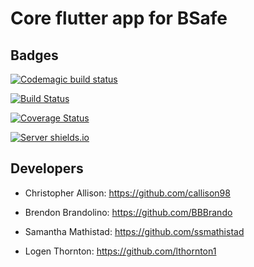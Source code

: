 # Core flutter app for BSafe

## Badges

[![Codemagic build status](https://api.codemagic.io/apps/5eb03bb8fe0b7b00174be397/5eb03bb8fe0b7b00174be396/status_badge.svg)](https://codemagic.io/apps/5eb03bb8fe0b7b00174be397/5eb03bb8fe0b7b00174be396/latest_build)

[![Build Status](https://travis-ci.org/ChicoState/BSafe.svg?branch=master)](https://travis-ci.org/ChicoState/BSafe)

[![Coverage Status](https://coveralls.io/repos/github/ChicoState/BSafe/badge.svg?branch=master)](https://coveralls.io/github/ChicoState/BSafe?branch=master)

[![Server shields.io](https://img.shields.io/website-up-down-green-red/http/35.239.59.44:9090)](https://35.239.59.44:9090)

## Developers

 - Christopher Allison: https://github.com/callison98
 
 - Brendon Brandolino: https://github.com/BBBrando
 
 - Samantha Mathistad: https://github.com/ssmathistad
 
 - Logen Thornton: https://github.com/lthornton1
